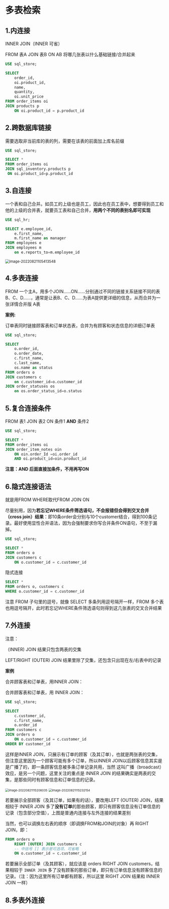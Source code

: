 # 多表检索

## 1.内连接

INNER JOIN（INNER 可省）

FROM 表A JOIN 表B ON AB 将哪几张表以什么基础链接/合并起来

```sql
USE sql_store;

SELECT 
	order_id,
    oi.product_id,
    name,
    quantity,
    oi.unit_price
FROM order_items oi
JOIN products p
	ON oi.product_id = p.product_id
```

## 2.跨数据库链接

需要选取非当前库的表的列，需要在该表的前面加上库名前缀

```sql
USE sql_store;

SELECT *
FROM order_items oi
JOIN sql_inventory.products p
 ON oi.product_id=p.product_id
```

## 3.自连接

一个表和自己合并。如员工的上级也是员工，因此也在员工表中，想要得到员工和他的上级的合并表，就要员工表和自己合并，**用两个不同的表别名即可实现**

```sql
USE sql_hr;

SELECT e.employee_id,
	e.first_name,
    m.first_name as manager
FROM employees e
JOIN employees m
	on e.reports_to=m.employee_id
```

<img src="../../assets/image-20220821105413548.png" alt="image-20220821105413548" style="zoom: 80%;" />

## 4.多表连接

FROM 一个主A，用多个JOIN……ON……分别通过不同的链接关系链接不同的表B、C、D……，通常是让表B、C、D……为表A提供更详细的信息，从而合并为一张详情合并版 A表

**案例:**

订单表同时链接顾客表和订单状态表，合并为有顾客和状态信息的详细订单表

```sql
USE sql_store;

SELECT 
	o.order_id,
	o.order_date,
    c.first_name,
    c.last_name,
    os.name as status
FROM orders o
JOIN customers c
	on c.customer_id=o.customer_id
JOIN order_statuses os
	on os.order_status_id=o.status
```

## 5.复合连接条件

FROM 表1 JOIN 表2 ON 条件1 **AND** 条件2

```sql
USE sql_store;

SELECT * 
FROM order_items oi 
JOIN order_item_notes oin
	ON oin.order_Id =oi.order_id
    AND oi.product_id=oin.product_id
```

**注意：AND 后面直接加条件，不用再写ON**

## 6.隐式连接语法

就是用FROM WHERE取代FROM JOIN ON

尽量别用，因为**若忘记WHERE条件筛选语句，不会报错但会得到交叉合并（cross join）结果**：即10条order会分别与10个customer结合，得到100条记录。最好使用显性合并语法，因为会强制要求你写合并条件ON语句，不至于漏掉。

```sql
USE sql_store;

SELECT * 
FROM orders o
JOIN customers c
    ON o.customer_id = c.customer_id
```

隐式连接

```sql
SELECT * 
FROM orders o, customers c  
WHERE o.customer_id = c.customer_id
```

注意 FROM 子句里的逗号，就像 SELECT 多条列用逗号隔开一样，FROM 多个表也用逗号隔开，此时若忘记WHERE条件筛选语句则得到这几张表的交叉合并结果

## 7.外连接

注意：

（INNER) JOIN 结果只包含两表的交集

LEFT/RIGHT (OUTER) JOIN 结果里除了交集，还包含只出现在左/右表中的记录

**案例**

合并顾客表和订单表，用INNER JOIN：

合并顾客表和订单表，用 INNER JOIN：

```sql
USE sql_store;

SELECT 
    c.customer_id,
    c.first_name,
    o.order_id
FROM customers c
JOIN orders o
    ON o.customer_id = c.customer_id
ORDER BY customer_id
```

这样是INNER JOIN，只展示有订单的顾客（及其订单），也就是两张表的交集，但注意这里因为一个顾客可能有多个订单，所以INNER JOIN以后顾客信息其实是是广播了的，即一条顾客信息被多条订单记录共用，当然 这叫广播（broadcast）效应，是另一个问题，这里关注的重点是 INNER JOIN 的结果确实是两表的交集，是那些同时有顾客信息和订单信息的记录。

<img src="../../assets/image-20220821115206035.png" alt="image-20220821115206035" style="zoom:67%;" />

<img src="../../assets/image-20220821115232154.png" alt="image-20220821115232154" style="zoom:67%;" />

若要展示全部顾客（及其订单，如果有的话），要改用LEFT (OUTER) JOIN，结果相较于 INNER JOIN 多了**没有订单**的那些顾客，即只有顾客信息没有订单信息的记录（包含部分空值），上图是普通内连接与左外连接的结果差别

当然，也可以调换左右表的顺序（即调换FROM和JOIN的对象）再 RIGHT JOIN，即：

```sql
FROM orders o
    RIGHT [OUTER] JOIN customers c
    -- 中括号 [] 表示是可选项、可省略 
    ON o.customer_id = c.customer_id
```

若要展示全部订单（及其顾客），就应该是 orders RIGHT JOIN customers，结果相较于 `INNER JOIN` 多了没有顾客的那些订单，即只有订单信息没有顾客信息的记录。（注：因为这里所有订单都有顾客，所以这里 RIGHT JOIN 结果和 INNER JOIN 一样）

## 8.多表外连接